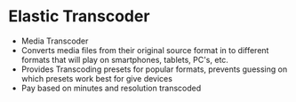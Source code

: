 # Elastic Transcoder
- Media Transcoder
- Converts media files from their original source format in to different formats that will play on smartphones, tablets, PC's, etc.
- Provides Transcoding presets for popular formats, prevents guessing on which presets work best for give devices
- Pay based on minutes and resolution transcoded